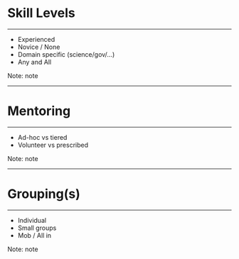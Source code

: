 # Skill Levels

<hr />

- Experienced
- Novice / None
- Domain specific (science/gov/...)
- Any and All

Note:
note

---

# Mentoring

<hr />

- Ad-hoc vs tiered
- Volunteer vs prescribed

Note:
note

---

# Grouping(s)

<hr />

- Individual
- Small groups
- Mob / All in

Note:
note
